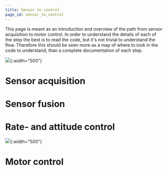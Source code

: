 ```yaml
---
title: Sensor to control
page_id: sensor_to_control
---
```


This page is meant as an introduction and overview of the path from
sensor acquisition to motor control. In order to understand the details
of each of the step the best is to read the code, but it\'s not trivial
to understand the flow. Therefore this should be seen more as a map of
where to look in the code to understand, than a complete documentation
of each step.

![](/images/sensor.png){:width="500"}

Sensor acquisition
==================

Sensor fusion
=============

Rate- and attitude control
==========================

![](/images/pid.png){:width="500"}

Motor control
=============
